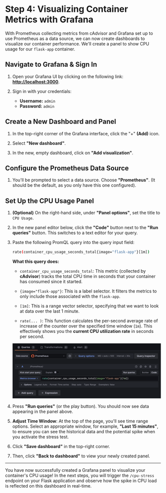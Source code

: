 # Step 4: Visualizing Container Metrics with Grafana

With Prometheus collecting metrics from cAdvisor and Grafana set up to use Prometheus as a data source, we can now create dashboards to visualize our container performance. We'll create a panel to show CPU usage for our `flask-app` container.

## Navigate to Grafana & Sign In

1. Open your Grafana UI by clicking on the following link: **[http://localhost:3000]({{TRAFFIC_HOST1_3000}})**.

2. Sign in with your credentials:
   - **Username:** `admin`
   - **Password:** `admin`

## Create a New Dashboard and Panel

1. In the top-right corner of the Grafana interface, click the "+" **(Add)** icon.

2. Select **"New dashboard"**.

3. In the new, empty dashboard, click on **"Add visualization"**.

## Configure the Prometheus Data Source

1. You'll be prompted to select a data source. Choose **"Prometheus"**. (It should be the default, as you only have this one configured).

## Set Up the CPU Usage Panel

1. **(Optional)** On the right-hand side, under **"Panel options"**, set the title to `CPU Usage`.

2. In the new panel editor below, click the **"Code"** button next to the **"Run queries"** button. This switches to a text editor for your query.

3. Paste the following PromQL query into the query input field:

    ```bash
    rate(container_cpu_usage_seconds_total{image="flask-app"}[1m])
    ```

    **What this query does:**

    - `container_cpu_usage_seconds_total`: This metric (collected by **cAdvisor**) tracks the total CPU time in seconds that your container has consumed since it started.

    - `{image="flask-app"}`: This is a label selector. It filters the metrics to only include those associated with the `flask-app`.

    - `[1m]`: This is a range vector selector, specifying that we want to look at data over the last 1 minute.

    - `rate(... )`: This function calculates the per-second average rate of increase of the counter over the specified time window (`1m`). This effectively shows you the __current CPU utilization rate__ in seconds per second.

    ![Query](./assets/img/query.png)

4. Press **"Run queries"** (or the play button). You should now see data appearing in the panel above.

5. **Adjust Time Window**: At the top of the page, you'll see time range options. Select an appropriate window, for example, **"Last 15 minutes"**, to ensure you can see the historical data and the potential spike when you activate the stress test.

6. Click **"Save dashboard"** in the top-right corner.

7. Then, click **"Back to dashboard"** to view your newly created panel.

---

You have now successfully created a Grafana panel to visualize your container's CPU usage! In the next steps, you will trigger the `/cpu-stress` endpoint on your Flask application and observe how the spike in CPU load is reflected on this dashboard in real-time.
